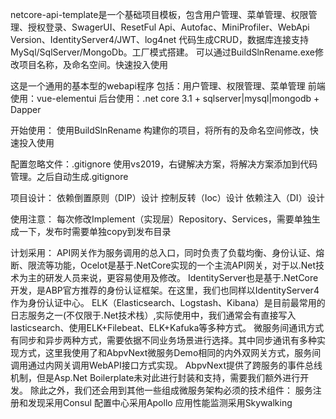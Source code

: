 netcore-api-template是一个基础项目模板，包含用户管理、菜单管理、权限管理、授权登录、SwagerUI、ResetFul Api、Autofac、MiniProfiler、WebApi Version、IdentityServer4/JWT、log4net 代码生成CRUD，数据库连接支持MySql/SqlServer/MongoDb。工厂模式搭建。 可以通过BuildSlnRename.exe修改项目名称，及命名空间。快速投入使用

这是一个通用的基本型的webapi程序
包括：用户管理、权限管理、菜单管理
前端使用：vue-elementui
后台使用：.net core 3.1 + sqlserver|mysql|mongodb + Dapper


开始使用：
使用BuildSlnRename 构建你的项目，将所有的<YourWebApiName>及命名空间修改，快速投入使用

配置忽略文件：.gitignore
使用vs2019，右键解决方案，将解决方案添加到代码管理。之后自动生成.gitignore


项目设计：
依赖倒置原则（DIP）设计
控制反转（Ioc）设计
依赖注入（DI）设计

使用注意：
每次修改Implement（实现层）Repository、Services，需要单独生成一下，发布时需要单独copy到发布目录


计划采用：
API网关作为服务调用的总入口，同时负责了负载均衡、身份认证、熔断、限流等功能，Ocelot是基于.NetCore实现的一个主流API网关，对于以.Net技术为主的研发人员来说，更容易使用及修改。
IdentityServer也是基于.NetCore开发，是ABP官方推荐的身份认证框架。在这里，我们也同样以IdentityServer4作为身份认证中心。
ELK（Elasticsearch、Logstash、Kibana）是目前最常用的日志服务之一(不仅限于.Net技术栈）,实际使用中，我们通常会有直接写入lasticsearch、使用ELK+Filebeat、ELK+Kafuka等多种方式。
微服务间通讯方式有同步和异步两种方式，需要依据不同业务场景进行选择。其中同步通讯有多种实现方式，这里我使用了和AbpvNext微服务Demo相同的内外双网关方式，服务间调用通过内网关调用WebAPI接口方式实现。
AbpvNext提供了跨服务的事件总线机制，但是Asp.Net Boilerplate未对此进行封装和支持，需要我们额外进行开发。
    除此之外，我们还会用到其他一些组成微服务架构必须的技术组件：
服务注册和发现采用Consul
配置中心采用Apollo
应用性能监测采用Skywalking